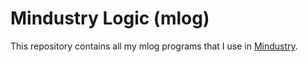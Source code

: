 # Mindustry Logic (mlog)

This repository contains all my mlog programs that I use in [Mindustry](https://mindustrygame.github.io).
